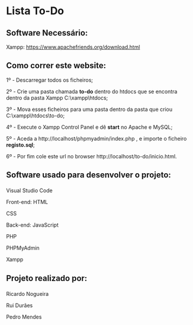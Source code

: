 # Lista To-Do

## Software Necessário:

Xampp: https://www.apachefriends.org/download.html<p>

## Como correr este website:

1º - Descarregar todos os ficheiros; <p>
2º - Crie uma pasta chamada **to-do** dentro do htdocs que se encontra dentro da pasta Xampp C:\xampp\htdocs; <p>
3º - Mova esses ficheiros para uma pasta dentro da pasta que criou C:\xampp\htdocs\to-do; <p>
4º - Execute o Xampp Control Panel e dê **start** no Apache e MySQL; <p>
5º - Aceda a http://localhost/phpmyadmin/index.php , e importe o ficheiro **registo.sql**;<p>
6º - Por fim cole este url no browser http://localhost/to-do/inicio.html. <p>
  
## Software usado para desenvolver o projeto:<p>

Visual Studio Code<p>
    Front-end: HTML<p>
               CSS<p>
    Back-end: JavaScript<p>
              PHP<p>
PHPMyAdmin<p>
Xampp<p>

## Projeto realizado por:<p>

Ricardo Nogueira<p>
Rui Durães<p>
Pedro Mendes<p>
